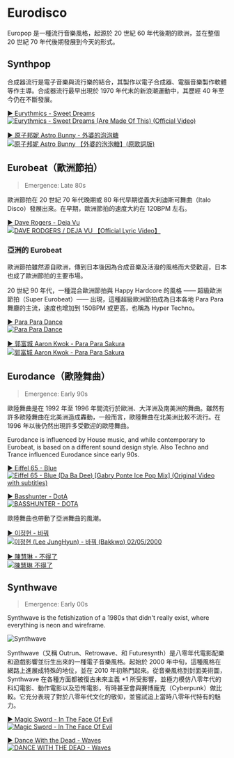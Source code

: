 # Eurodisco

Europop 是一種流行音樂風格，起源於 20 世紀 60 年代後期的歐洲，並在整個 20 世紀 70 年代後期發展到今天的形式。

## Synthpop

合成器流行是電子音樂與流行樂的結合，其製作以電子合成器、電腦音樂製作軟體等作主導。合成器流行最早出現於 1970 年代末的新浪潮運動中，其歷經 40 年至今仍在不斷發展。

[▶️ Eurythmics - Sweet Dreams  
![Eurythmics - Sweet Dreams (Are Made Of This) (Official Video)](https://img.youtube.com/vi/qeMFqkcPYcg/0.jpg)](https://youtu.be/qeMFqkcPYcg)

[▶️ 原子邦妮 Astro Bunny - 外婆的泡泡糖  
![原子邦妮 Astro Bunny 【外婆的泡泡糖】(原歌詞版)](https://img.youtube.com/vi/W7gdBrf1stM/0.jpg)](https://youtu.be/W7gdBrf1stM?t=186)

## Eurobeat（歐洲節拍）

> Emergence: Late 80s

歐洲節拍在 20 世紀 70 年代晚期或 80 年代早期從義大利迪斯可舞曲（Italo Disco）發展出來。在早期，歐洲節拍的速度大約在 120BPM 左右。

[▶️ Dave Rogers - Deja Vu  
![DAVE RODGERS / DEJA VU 【Official Lyric Video】](https://img.youtube.com/vi/tdeJiw6qMkA/0.jpg)](https://youtu.be/tdeJiw6qMkA?t=63)

### 亞洲的 Eurobeat

歐洲節拍雖然源自歐洲，傳到日本後因為合成音樂及活潑的風格而大受歡迎，日本也成了歐洲節拍的主要市場。

20 世紀 90 年代，一種混合​​歐洲節拍與 Happy Hardcore 的風格 —— 超級歐洲節拍（Super Eurobeat）—— 出現，這種超級歐洲節拍成為日本各地 Para Para 舞廳的主流，速度也增加到 150BPM 或更高，也稱為 Hyper Techno。

[▶️ Para Para Dance  
![Para Para Dance](https://img.youtube.com/vi/xa2-PTtrhck/0.jpg)](https://youtu.be/xa2-PTtrhck?t=72)

[▶️ 郭富城 Aaron Kwok - Para Para Sakura  
![郭富城 Aaron Kwok - Para Para Sakura](https://img.youtube.com/vi/-0aB7EDZ6TU/0.jpg)](https://youtu.be/-0aB7EDZ6TU?t=56)

## Eurodance（歐陸舞曲）

> Emergence: Early 90s

歐陸舞曲是在 1992 年至 1996 年間流行於歐洲、大洋洲及南美洲的舞曲。雖然有許多歐陸舞曲在北美洲造成轟動，一般而言，歐陸舞曲在北美洲比較不流行。在 1996 年以後仍然出現許多受歡迎的歐陸舞曲。

Eurodance is influenced by House music, and while contemporary to Eurobeat, is based on a different sound design style. Also Techno and Trance influenced Eurodance since early 90s.

[▶️ Eiffel 65 - Blue  
![Eiffel 65 - Blue (Da Ba Dee) \[Gabry Ponte Ice Pop Mix\] (Original Video with subtitles)](https://img.youtube.com/vi/68ugkg9RePc/0.jpg)](https://youtu.be/68ugkg9RePc?t=48)

[▶️ Basshunter - DotA  
![BASSHUNTER - DOTA](https://img.youtube.com/vi/qTsaS1Tm-Ic/0.jpg)](https://youtu.be/qTsaS1Tm-Ic?t=162)

歐陸舞曲也帶動了亞洲舞曲的風潮。

[▶️ 이정현 - 바꿔  
![이정현 (Lee JungHyun) - 바꿔 (Bakkwo) 02/05/2000](https://img.youtube.com/vi/URoehXX4HEk/0.jpg)](https://youtu.be/URoehXX4HEk?t=39)

[▶️ 陳慧琳 - 不得了  
![陳慧琳 不得了](https://img.youtube.com/vi/LDYuYO4_oLo/0.jpg)](https://youtu.be/LDYuYO4_oLo?t=15)

## Synthwave

> Emergence: Early 00s

Synthwave is the fetishization of a 1980s that didn't really exist, where everything is neon and wireframe.

![Synthwave](https://i.imgur.com/yIMf55h.jpg)

Synthwave（又稱 Outrun、Retrowave、和 Futuresynth）是八零年代電影配樂和遊戲影響並衍生出來的一種電子音樂風格。起始於 2000 年中旬，這種風格在網路上進展成特殊的地位，並在 2010 年初熱門起來。從音樂風格到封面美術圖，Synthwave 在各種方面都被復古未來主義 *1 所受影響，並極力模仿八零年代的科幻電影、動作電影以及恐怖電影，有時甚至會與賽博龐克（Cyberpunk）做比較。它充分表現了對於八零年代文化的敬仰，並嘗試追上當時八零年代特有的魅力。

[▶️ Magic Sword - In The Face Of Evil  
![Magic Sword - In The Face Of Evil](https://img.youtube.com/vi/G02wKufX3nw/0.jpg)](https://youtu.be/G02wKufX3nw?t=47)

[▶️ Dance With the Dead - Waves  
![DANCE WITH THE DEAD - Waves](https://img.youtube.com/vi/_eHMCbR_s_Y/0.jpg)](https://youtu.be/_eHMCbR_s_Y?t=69)
